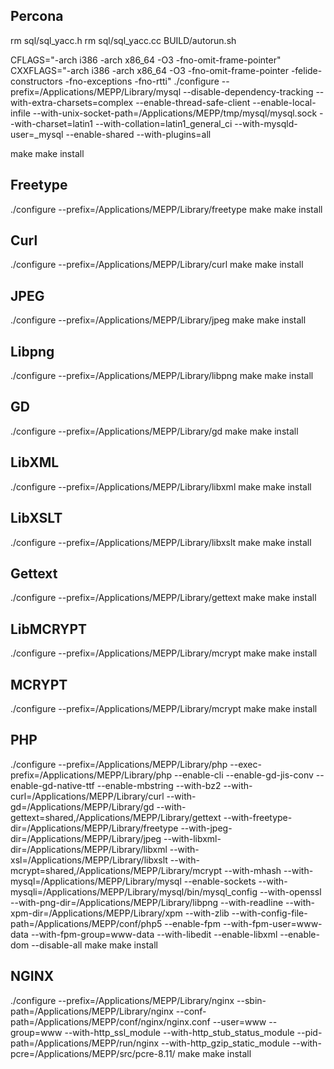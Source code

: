 Percona
---

rm sql/sql_yacc.h
rm sql/sql_yacc.cc
BUILD/autorun.sh

CFLAGS="-arch i386 -arch x86_64 -O3 -fno-omit-frame-pointer" CXXFLAGS="-arch i386 -arch x86_64 -O3 -fno-omit-frame-pointer -felide-constructors -fno-exceptions -fno-rtti" ./configure --prefix=/Applications/MEPP/Library/mysql --disable-dependency-tracking --with-extra-charsets=complex --enable-thread-safe-client --enable-local-infile --with-unix-socket-path=/Applications/MEPP/tmp/mysql/mysql.sock --with-charset=latin1 --with-collation=latin1_general_ci --with-mysqld-user=_mysql --enable-shared --with-plugins=all

make
make install

Freetype
---
./configure --prefix=/Applications/MEPP/Library/freetype
make
make install

Curl
----
./configure --prefix=/Applications/MEPP/Library/curl
make
make install

JPEG
---
./configure --prefix=/Applications/MEPP/Library/jpeg
make
make install

Libpng
---
./configure --prefix=/Applications/MEPP/Library/libpng
make
make install

GD
---
./configure --prefix=/Applications/MEPP/Library/gd
make
make install

LibXML
---
./configure --prefix=/Applications/MEPP/Library/libxml
make
make install

LibXSLT
---
./configure --prefix=/Applications/MEPP/Library/libxslt
make
make install

Gettext
---
./configure --prefix=/Applications/MEPP/Library/gettext
make 
make install

LibMCRYPT
---
./configure --prefix=/Applications/MEPP/Library/mcrypt
make
make install

MCRYPT
---
./configure --prefix=/Applications/MEPP/Library/mcrypt
make
make install

PHP
---
./configure --prefix=/Applications/MEPP/Library/php --exec-prefix=/Applications/MEPP/Library/php --enable-cli --enable-gd-jis-conv --enable-gd-native-ttf --enable-mbstring --with-bz2 --with-curl=/Applications/MEPP/Library/curl --with-gd=/Applications/MEPP/Library/gd --with-gettext=shared,/Applications/MEPP/Library/gettext --with-freetype-dir=/Applications/MEPP/Library/freetype --with-jpeg-dir=/Applications/MEPP/Library/jpeg --with-libxml-dir=/Applications/MEPP/Library/libxml --with-xsl=/Applications/MEPP/Library/libxslt --with-mcrypt=shared,/Applications/MEPP/Library/mcrypt --with-mhash --with-mysql=/Applications/MEPP/Library/mysql --enable-sockets --with-mysqli=/Applications/MEPP/Library/mysql/bin/mysql_config  --with-openssl --with-png-dir=/Applications/MEPP/Library/libpng --with-readline --with-xpm-dir=/Applications/MEPP/Library/xpm --with-zlib --with-config-file-path=/Applications/MEPP/conf/php5 --enable-fpm --with-fpm-user=www-data --with-fpm-group=www-data --with-libedit --enable-libxml --enable-dom --disable-all
make 
make install

NGINX
---
./configure --prefix=/Applications/MEPP/Library/nginx --sbin-path=/Applications/MEPP/Library/nginx --conf-path=/Applications/MEPP/conf/nginx/nginx.conf --user=www --group=www --with-http_ssl_module --with-http_stub_status_module --pid-path=/Applications/MEPP/run/nginx --with-http_gzip_static_module --with-pcre=/Applications/MEPP/src/pcre-8.11/
make
make install
